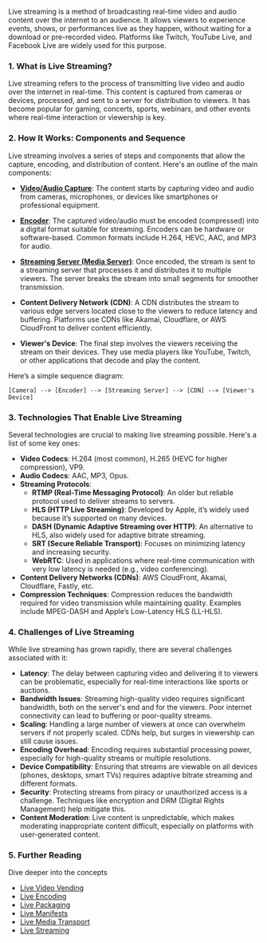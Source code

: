 Live streaming is a method of broadcasting real-time video and audio content over the internet to an audience. It allows viewers to experience events, shows, or performances live as they happen, without waiting for a download or pre-recorded video. Platforms like Twitch, YouTube Live, and Facebook Live are widely used for this purpose.

### 1. What is Live Streaming?
Live streaming refers to the process of transmitting live video and audio over the internet in real-time. This content is captured from cameras or devices, processed, and sent to a server for distribution to viewers. It has become popular for gaming, concerts, sports, webinars, and other events where real-time interaction or viewership is key.

### 2. How It Works: Components and Sequence
Live streaming involves a series of steps and components that allow the capture, encoding, and distribution of content. Here's an outline of the main components:

- [**Video/Audio Capture**](https://rvvind.github.io/Studio-in-the-Cloud/Video%20&amp;%20Audio%20Capture): The content starts by capturing video and audio from cameras, microphones, or devices like smartphones or professional equipment.
  
- [**Encoder**](https://rvvind.github.io/Studio-in-the-Cloud/Live%20Encoding): The captured video/audio must be encoded (compressed) into a digital format suitable for streaming. Encoders can be hardware or software-based. Common formats include H.264, HEVC, AAC, and MP3 for audio.

- [**Streaming Server (Media Server)**](https://rvvind.github.io/Studio-in-the-Cloud/Live%20Packaging): Once encoded, the stream is sent to a streaming server that processes it and distributes it to multiple viewers. The server breaks the stream into small segments for smoother transmission.

- **Content Delivery Network (CDN)**: A CDN distributes the stream to various edge servers located close to the viewers to reduce latency and buffering. Platforms use CDNs like Akamai, Cloudflare, or AWS CloudFront to deliver content efficiently.

- **Viewer's Device**: The final step involves the viewers receiving the stream on their devices. They use media players like YouTube, Twitch, or other applications that decode and play the content.

Here’s a simple sequence diagram:

```
[Camera] --> [Encoder] --> [Streaming Server] --> [CDN] --> [Viewer's Device]
```

### 3. Technologies That Enable Live Streaming
Several technologies are crucial to making live streaming possible. Here's a list of some key ones:

- **Video Codecs**: H.264 (most common), H.265 (HEVC for higher compression), VP9.
- **Audio Codecs**: AAC, MP3, Opus.
- **Streaming Protocols**:
  - **RTMP (Real-Time Messaging Protocol)**: An older but reliable protocol used to deliver streams to servers.
  - **HLS (HTTP Live Streaming)**: Developed by Apple, it’s widely used because it’s supported on many devices.
  - **DASH (Dynamic Adaptive Streaming over HTTP)**: An alternative to HLS, also widely used for adaptive bitrate streaming.
  - **SRT (Secure Reliable Transport)**: Focuses on minimizing latency and increasing security.
  - **WebRTC**: Used in applications where real-time communication with very low latency is needed (e.g., video conferencing).
- **Content Delivery Networks (CDNs)**: AWS CloudFront, Akamai, Cloudflare, Fastly, etc.
- **Compression Techniques**: Compression reduces the bandwidth required for video transmission while maintaining quality. Examples include MPEG-DASH and Apple’s Low-Latency HLS (LL-HLS).

### 4. Challenges of Live Streaming
While live streaming has grown rapidly, there are several challenges associated with it:

- **Latency**: The delay between capturing video and delivering it to viewers can be problematic, especially for real-time interactions like sports or auctions.
- **Bandwidth Issues**: Streaming high-quality video requires significant bandwidth, both on the server's end and for the viewers. Poor internet connectivity can lead to buffering or poor-quality streams.
- **Scaling**: Handling a large number of viewers at once can overwhelm servers if not properly scaled. CDNs help, but surges in viewership can still cause issues.
- **Encoding Overhead**: Encoding requires substantial processing power, especially for high-quality streams or multiple resolutions.
- **Device Compatibility**: Ensuring that streams are viewable on all devices (phones, desktops, smart TVs) requires adaptive bitrate streaming and different formats.
- **Security**: Protecting streams from piracy or unauthorized access is a challenge. Techniques like encryption and DRM (Digital Rights Management) help mitigate this.
- **Content Moderation**: Live content is unpredictable, which makes moderating inappropriate content difficult, especially on platforms with user-generated content.

### 5. Further Reading
Dive deeper into the concepts

- [Live Video Vending](https://rvvind.github.io/Studio-in-the-Cloud/Live%20Video%20Vending)
- [Live Encoding](https://rvvind.github.io/Studio-in-the-Cloud/Live%20Encoding)
- [Live Packaging](https://rvvind.github.io/Studio-in-the-Cloud/Live%20Packaging)
- [Live Manifests](https://rvvind.github.io/Studio-in-the-Cloud/Live%20Manifests)
- [Live Media Transport](https://rvvind.github.io/Studio-in-the-Cloud/Live%20Media%20Transport)
- [Live Streaming](https://rvvind.github.io/Studio-in-the-Cloud/Live%20Streaming)
